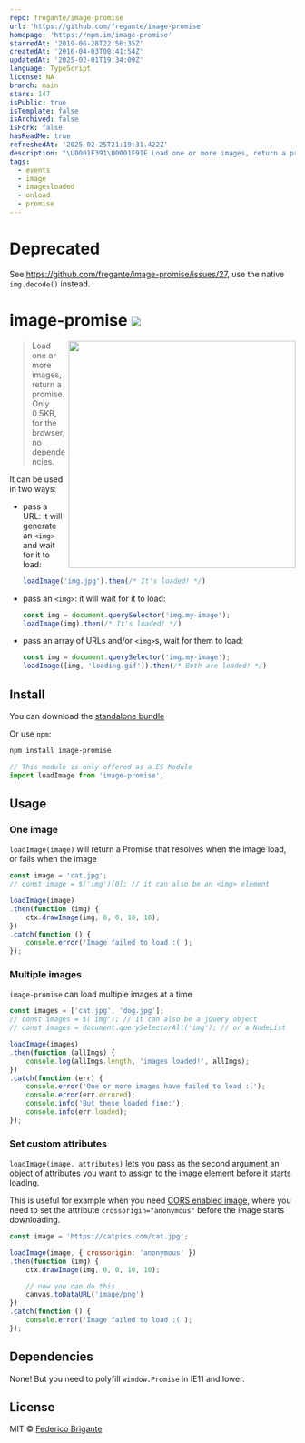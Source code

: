 ```yaml
---
repo: fregante/image-promise
url: 'https://github.com/fregante/image-promise'
homepage: 'https://npm.im/image-promise'
starredAt: '2019-06-28T22:56:35Z'
createdAt: '2016-04-03T08:41:54Z'
updatedAt: '2025-02-01T19:34:09Z'
language: TypeScript
license: NA
branch: main
stars: 147
isPublic: true
isTemplate: false
isArchived: false
isFork: false
hasReadMe: true
refreshedAt: '2025-02-25T21:19:31.422Z'
description: "\U0001F391\U0001F91E Load one or more images, return a promise. Tiny, browser-only, no dependencies."
tags:
  - events
  - image
  - imagesloaded
  - onload
  - promise
---
```


# Deprecated

See https://github.com/fregante/image-promise/issues/27, use the native `img.decode()` instead.

#  image-promise [![][badge-gzip]](#link-npm)

  [badge-gzip]: https://img.shields.io/bundlephobia/minzip/image-promise.svg?label=gzipped
  [link-npm]: https://www.npmjs.com/package/image-promise

<img align="right" width="400" src="https://user-images.githubusercontent.com/1402241/81458802-b7a21580-919c-11ea-9599-377d7aee1670.gif">

> Load one or more images, return a promise. Only 0.5KB, for the browser, no dependencies.

It can be used in two ways:

- pass a URL: it will generate an `<img>` and wait for it to load:

	```js
	loadImage('img.jpg').then(/* It's loaded! */)
	```

- pass an `<img>`: it will wait for it to load:

	```js
	const img = document.querySelector('img.my-image');
	loadImage(img).then(/* It's loaded! */)
	```

- pass an array of URLs and/or `<img>`s, wait for them to load:

	```js
	const img = document.querySelector('img.my-image');
	loadImage([img, 'loading.gif']).then(/* Both are loaded! */)
	```

## Install

You can download the [standalone bundle](https://bundle.fregante.com/?pkg=image-promise&global=loadImage)

Or use `npm`:

```sh
npm install image-promise
```

```js
// This module is only offered as a ES Module
import loadImage from 'image-promise';
```

## Usage

### One image

`loadImage(image)` will return a Promise that resolves when the image load, or fails when the image

```js
const image = 'cat.jpg';
// const image = $('img')[0]; // it can also be an <img> element

loadImage(image)
.then(function (img) {
	ctx.drawImage(img, 0, 0, 10, 10);
})
.catch(function () {
	console.error('Image failed to load :(');
});
```

### Multiple images

`image-promise` can load multiple images at a time

```js
const images = ['cat.jpg', 'dog.jpg'];
// const images = $('img'); // it can also be a jQuery object
// const images = document.querySelectorAll('img'); // or a NodeList

loadImage(images)
.then(function (allImgs) {
	console.log(allImgs.length, 'images loaded!', allImgs);
})
.catch(function (err) {
	console.error('One or more images have failed to load :(');
	console.error(err.errored);
	console.info('But these loaded fine:');
	console.info(err.loaded);
});
```

### Set custom attributes

`loadImage(image, attributes)` lets you pass as the second argument an object of attributes you want to assign to the image element before it starts loading.

This is useful for example when you need [CORS enabled image](https://developer.mozilla.org/en-US/docs/Web/HTML/CORS_enabled_image), where you need to set the attribute `crossorigin="anonymous"` before the image starts downloading.

```js
const image = 'https://catpics.com/cat.jpg';

loadImage(image, { crossorigin: 'anonymous' })
.then(function (img) {
	ctx.drawImage(img, 0, 0, 10, 10);

	// now you can do this
	canvas.toDataURL('image/png')
})
.catch(function () {
	console.error('Image failed to load :(');
});
```

## Dependencies

None! But you need to polyfill `window.Promise` in IE11 and lower.

## License

MIT © [Federico Brigante](https://bfred.it)
